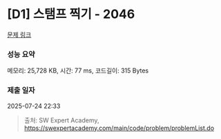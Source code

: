 # [D1] 스탬프 찍기 - 2046 

[문제 링크](https://swexpertacademy.com/main/code/problem/problemDetail.do?contestProbId=AV5QKdT6AyYDFAUq) 

### 성능 요약

메모리: 25,728 KB, 시간: 77 ms, 코드길이: 315 Bytes

### 제출 일자

2025-07-24 22:33



> 출처: SW Expert Academy, https://swexpertacademy.com/main/code/problem/problemList.do